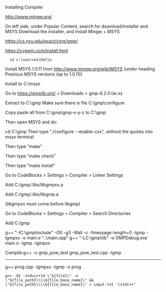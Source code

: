 Installing Compiler

http://www.mingw.org/

On left side, under Popular Content, search for download/installer and MSYS
Download the installer, and install Mingw + MSYS

https://cs.nyu.edu/exact/core/gmp/

https://cygwin.com/install.html


      cd c:\sources\hello


Install MSYS 1.0.11 from http://www.mingw.org/wiki/MSYS
(under heading Previous MSYS versions (up to 1.0.11))

Install to C:\msys

Go to https://gmplib.org/ > Downloads > gmp-6.2.0.tar.xz

Extract to C:\gmp
Make sure there is file C:\gmp\configure

Copy paste all from C:\gmp\gmp-x-y-z to C:\gmp

Then open MSYS and do:

cd C:\gmp
Then type "./configure --enable-cxx", without the quotes into msys terminal

Then type "make"

Then type "make check"

Then type "make install"


Go to CodeBlocks > Settings > Compiler > Linker Settings


Add C:/gmp/.libs/libgmpxx.a

Add C:/gmp/.libs/libgmp.a

(libgmpxx must come before libgmp)

Go to CodeBlocks > Settings > Compiler > Search Directories

Add C:/gmp


g++ "-IC:\gmp\include" -O0 -g3 -Wall -c -fmessage-length=0 -lgmp -lgmpxx -o main.o "..\main.cpp" g++ "-LC:\gmp\lib" -o GMPDebug.exe main.o -lgmp -lgmpxx

Compile:g++ -o gmp_pow_test gmp_pow_test.cpp -lgmp

-------
g++ prog.cpp -lgmpxx -lgmp -o prog


`g++ -O2 -std=c++14 \"${file}\" -o \"${file_path}\\\\${file_base_name}\" && \"${file_path}\\\\${file_base_name}\" < input.txt -lstdc++"`

